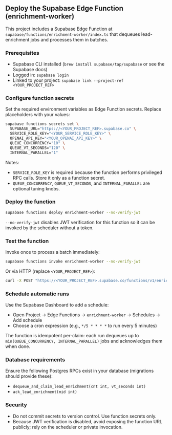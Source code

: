 
## Deploy the Supabase Edge Function (enrichment-worker)

This project includes a Supabase Edge Function at `supabase/functions/enrichment-worker/index.ts` that dequeues lead-enrichment jobs and processes them in batches.

### Prerequisites
- Supabase CLI installed (`brew install supabase/tap/supabase` or see the Supabase docs)
- Logged in: `supabase login`
- Linked to your project: `supabase link --project-ref <YOUR_PROJECT_REF>`

### Configure function secrets
Set the required environment variables as Edge Function secrets. Replace placeholders with your values:

```bash
supabase functions secrets set \
  SUPABASE_URL="https://<YOUR_PROJECT_REF>.supabase.co" \
  SERVICE_ROLE_KEY="<YOUR_SERVICE_ROLE_KEY>" \
  OPENAI_API_KEY="<YOUR_OPENAI_API_KEY>" \
  QUEUE_CONCURRENCY="10" \
  QUEUE_VT_SECONDS="120" \
  INTERNAL_PARALLEL="1"
```

Notes:
- `SERVICE_ROLE_KEY` is required because the function performs privileged RPC calls. Store it only as a function secret.
- `QUEUE_CONCURRENCY`, `QUEUE_VT_SECONDS`, and `INTERNAL_PARALLEL` are optional tuning knobs.

### Deploy the function

```bash
supabase functions deploy enrichment-worker --no-verify-jwt
```

`--no-verify-jwt` disables JWT verification for this function so it can be invoked by the scheduler without a token.

### Test the function

Invoke once to process a batch immediately:

```bash
supabase functions invoke enrichment-worker --no-verify-jwt
```

Or via HTTP (replace `<YOUR_PROJECT_REF>`):

```bash
curl -X POST "https://<YOUR_PROJECT_REF>.supabase.co/functions/v1/enrichment-worker"
```

### Schedule automatic runs

Use the Supabase Dashboard to add a schedule:
- Open Project → Edge Functions → `enrichment-worker` → Schedules → Add schedule
- Choose a cron expression (e.g., `*/5 * * * *` to run every 5 minutes)

The function is idempotent per-claim: each run dequeues up to `min(QUEUE_CONCURRENCY, INTERNAL_PARALLEL)` jobs and acknowledges them when done.

### Database requirements

Ensure the following Postgres RPCs exist in your database (migrations should provide these):
- `dequeue_and_claim_lead_enrichment(cnt int, vt_seconds int)`
- `ack_lead_enrichment(mid int)`

### Security
- Do not commit secrets to version control. Use function secrets only.
- Because JWT verification is disabled, avoid exposing the function URL publicly; rely on the scheduler or private invocation.